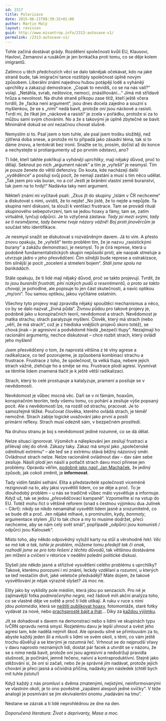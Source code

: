 ```yaml
---
id: 2317
title: Polarizace
date: 2015-06-21T08:39:32+01:00
author: Martin Malý
layout: revision
guid: http://www.misantrop.info/2313-autosave-v1/
permalink: /2313-autosave-v1/
---
```

Tohle začíná dostávat grády. Rozdělení společnosti kvůli EU, Klausovi, Havlovi, Zemanovi a rusákům je jen brnkačka proti tomu, co se děje kolem imigrantů.

<!--more-->

Zatímco u těch předchozích věcí se dalo taknějak očekávat, kdo na jaké straně bude, tak imigrační tance rozštíply společnost úplně novým způsobem. Liberální známí najednou hubou potápějí lodě a vyhánějí uprchlíky a zakazují demostrace. &#8222;Copak to nevidíš, co se na nás valí?&#8220; volají. &#8222;Netáhla, svrab, neštovice, nemoci, znásilňování&#8230;&#8220; Jímá mě střídavě hrůza a nevolnost. Na druhé straně příkopu zase titíž, kteří ještě včera tvrdili, že &#8222;facka není argument&#8220;, jsou dnes docela zajedno a souzní s myšlenkou, že se s &#8222;nimi&#8220; nedá bavit, protože _oni_ jsou náckové a rasisti. Tvrdí mi, že říkat jim &#8222;náckové a rasisti&#8220; je zcela v pořádku, protože si za to můžou sami svým chováním. No a že s takovými je úplně zbytečné se bavit. Minimálně dokud se _oni_ nezačnou chovat slušně.

Nemyslím si to. Psal jsem o tom tuhle, ale psal jsem trošku složitěji, než zjitřená doba snese, a protože mi to připadá jako zásadní téma, tak si to dáme znovu, a tentokrát bez ironií. Snažte se to, prosím, dočíst až do konce a nechystejte si protiargumenty už po prvním odstavci, ano?

Ti lidé, kteří takhle pokřikují a _vyhánějí uprchlíky_, mají nějaký důvod, proč to dělají. Seknout po nich &#8222;argument nácek&#8220; a tím je &#8222;vyřešit&#8220; je nesmysl. Tím je pouze ženete do větší defenzívy. Do kouta, kde nacházejí další &#8222;vyděděnce&#8220; a posilují svůj pocit, že nemají zastání a musí s tím něco udělat. &#8222;Tak jsem pro vás buran, no a co! Jestli je bránění vlastní země buranství, tak jsem na to hrdý!&#8220; Nadávka taky není argument.

Někteří známí mi vyčítavě psali: _Zkus jít do skupiny &#8222;Islám v ČR nechceme&#8220; a diskutovat s nimi, uvidíš, že to nejde! _No jistě, že to nejde a nepůjde. Ta skupina není diskusní, ta slouží k ventilaci frustrace. Tam se provádí rituál skupinového sebepotvrzení, tam se jedou hoaxy a fámy, tam se, zatím virtuálně, lynčují odpůrci. Je to vztyčená zástava: _Tady jsi mezi svými, tady se ti nesmějeme, tady bereme tvoje názory vážně_! _Boj proti jinověrcům_ je součást této identifikace.

Je nesmysl snažit se diskutovat s rozvášněným davem. Já to vím. A přesto znovu opakuju, že &#8222;vyřešit&#8220; tento problém tím, že je nazvu &#8222;rasistickými burany&#8220; a zakážu demonstraci, je nesmysl. To je čirá represe, která u podobně fundamentalistických skupin nepůsobí proti, ale naopak stmeluje a utvrzuje jádro v jeho přesvědčení. Čím silnější bude represe a ostrakizace, tím silnější je pocit &#8222;zocelení a stmelení bojem&#8220;. _Stáli jsme spolu na barikádách._

Stále opakuju, že ti lidé mají nějaký důvod, proč se takto projevují. Tvrdit, že _to jsou buranští frustráti, plní nízkých pudů a resentimentů, a proto se takto chovají_, je pohodlné, ale popisuje to jen část skutečnosti, a navíc optikou &#8222;my/oni&#8220;. Tou samou optikou, jakou vyčítáme ostatním.

Všechny tyto projevy mají zpravidla nějaký spouštěcí mechanismus a něco, co by se dalo nazvat &#8222;živná půda&#8220;. Živnou půdou pro takové projevy je, podobně jako u konspiračních teorií, nevědomost a strach. Nevědomost je matka strachu; strach paralyzuje myšlení. Člověk, který má strach (nebo &#8222;věří, že má strach&#8220;, což je z hlediska vnějších projevů skoro totéž), se chová jinak &#8211; je agresivní a podvědomě hledá &#8222;bezpečí tlupy&#8220;. Nezajímají ho racionální argumenty, nechce diskutovat &#8211; chce rozbít strach, který ovládl jeho myšlení!

Jsem přesvědčený o tom, že naprostá většina z té vlny agrese a radikalizace, co teď pozorujeme, je způsobená kombinací strachu a frustrace. Frustrace z toho, že společnost, ta velká tlupa, nebere jejich strach vážně, zlehčuje ho a směje se mu. Frustrace plodí agresi. Vysmívat se těmhle lidem znamená tlačit je k ještě větší radikalizaci.

Strach, který to celé prostupuje a katalyzuje, pramení a posiluje se v nevědomosti.

Nevědomost je vůbec mocná věc. Daří se v ní fámám, hoaxům, konspiračním teoriím, tedy všemu tomu, co pohání a zesiluje výše popsaný pocit. Ale s nevědomostí lze, na rozdíl od strachu, pracovat. Je to samozřejmě těžké. Poučovat člověka, kterého ovládá strach, je téměř nemožné. Strach zabije logické uvažování jako první a posílí primární reflexy. Strach musí odeznít sám, v bezpečném prostředí.

Na druhou stranu je boj s nevědomostí jediné rozumné, co se dá dělat.

Nelze situaci ignorovat. Výsměch a nálepkování jen zesilují frustraci a přilévají olej do ohně. Zákazy taky. Zákaz má smysl jako &#8222;společenské odmítnutí extrému&#8220; &#8211; ale teď se z extrému stává běžný názorový směr. Ovládnout strach nelze. Nelze racionálně ovládnout dav &#8211; dav sám sebe zesiluje. Násilí plodí jen násilí a potlačit strach davu mocí přinese jen problémy. Opravdu věřím, [podobně jako např. Jan Macháček](http://www.lidovky.cz/machacek-cesi-uprchlici-migrace-d3j-/monitor-jana-machacka.aspx?c=A150611_124252_monitor-jana-machacka_rof), že jediný způsob, jak cokoli změnit, je **informovat**.

Tady vidím fatální selhání. Elita a představitelé společnosti víceméně rezignovali na to, aby jaksi vysvětlili lidem, co se děje a proč. To je dlouhodobý problém &#8211; u nás se tradičně vůbec málo vysvětluje a informuje. Když už, tak se jedou &#8222;přesvědčovací kampaně&#8220;. Vzpomeňte si na vstup do EU. Totéž mohu říct o většině reforem (snad s čestnou výjimkou dua Julínek &#8211; Cikrt): nikdy se nikdo nenamáhal vysvětlit lidem jasně a srozumitelně, co se bude dít a proč. Jen nějaké mlhavé, s prominutím, kydy, _bonmoty_, argumentace stylem &#8222;EU to tak chce a my to musíme dodržet, přeci nechceme, aby se nám celý svět smál&#8220;, popřípadě &#8222;odpůrci jsou komunisti / odpůrci jsou Kalousek&#8220;.

Místo toho, aby někdo odpovědný vyložil karty na stůl a věrohodně řekl: _Věc se má tak a tak, tohle je problém, můžeme tomu předejít tak či onak, rozhodli jsme se pro toto řešení z těchto důvodů_, tak většinou dostáváme jen mlžení a cvičení v rétorice v nedělní polední politické diskusi.

Slyšeli jste někdo jasné a střízlivé vysvětlení celého problému s uprchlíky? Takové, kterému porozumí i mí známí, leckdy vzdělaní a rozumní, u kterých se teď nestačím divit, jaké veletoče předvádějí? Máte dojem, že takové vysvětlování je nějak výrazně slyšet? Já moc ne.

Elity jako by vyklidily pole médiím, která jdou po senzacích. Pro ně je zajímavější fotka _podmračenýho negra_, než řádově míň akční analýza toho, co se vlastně děje ve světě a proč ti lidé utíkají. A ruku v ruce s nimi jdou _polomédia_, která se [neštítí publikovat hoaxy](https://dennikn.sk/165049/falosne-bilbordy-stare-fotky-nie-kazdy-status-utecencoch-pravdivy/), fotomontáže, staré fotky vydávat za nové, nebo [prachsprostě bájit a lhát](http://www.misantrop.info/stop-medialni-manipulaci/)&#8230; Díky za [každou výjimku](https://dennikn.sk/161366/utecenci-europa/?ref=in).

Jít se dohadovat s davem na demonstraci nebo s lidmi ve skupinách typu IvČRN opravdu nemá smysl. Rozjetému davu je lepší uhnout a svést jeho agresi tam, kde nadělá nejmíň škod. Ale opravdu silně se přimlouvám za to, abyste každý jeden šli a mluvili s lidmi ve svém okolí, s těmi, co vám ještě trochu důvěřují a se kterými je rozumná řeč. Vrhnout se do nejprudší vřavy v davu naprosto neznámých lidí, dostat pár facek a utvrdit se v názoru, že se s _nima_ nedá bavit, protože _oni_ jsou agresivní a nedodržují pravidla slušnosti, je počínání, jemně řečeno, naivní a kontraproduktivní. Stejně jako stěžování si, že _oni_ si začali, nebo že je správné _jim_ nadávat, protože jejich chování je přeci jasná a očividná příčina, nadávky jen následek (chtěl bych mít tuhle jistotu!)

Když každý z nás promluví s dvěma zmatenými, nejistými, neinformovanými ve vlastním okolí, je to ono pověstné &#8222;zapálení alespoň jedné svíčky&#8220;. V téže analogii je posmívání se jim ekvivalentní onomu &#8222;nadávání na tmu&#8220;.

Nestane se zázrak a ti lidé neprohlédnou ze dne na den.

_Doporučená literatura: Život s deprivanty, Masa a moc._